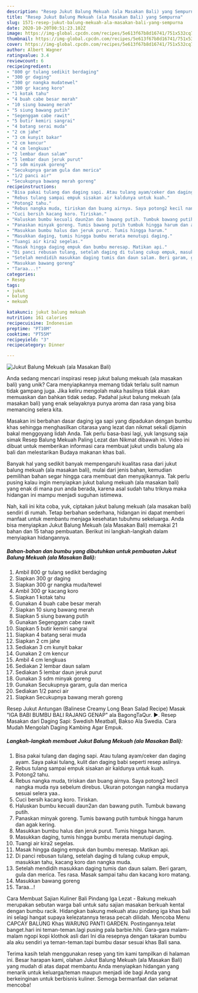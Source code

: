 ```yaml
---
description: "Resep Jukut Balung Mekuah (ala Masakan Bali) yang Sempurna"
title: "Resep Jukut Balung Mekuah (ala Masakan Bali) yang Sempurna"
slug: 1571-resep-jukut-balung-mekuah-ala-masakan-bali-yang-sempurna
date: 2020-10-20T00:51:23.102Z
image: https://img-global.cpcdn.com/recipes/5e613f67b8d16741/751x532cq70/jukut-balung-mekuah-ala-masakan-bali-foto-resep-utama.jpg
thumbnail: https://img-global.cpcdn.com/recipes/5e613f67b8d16741/751x532cq70/jukut-balung-mekuah-ala-masakan-bali-foto-resep-utama.jpg
cover: https://img-global.cpcdn.com/recipes/5e613f67b8d16741/751x532cq70/jukut-balung-mekuah-ala-masakan-bali-foto-resep-utama.jpg
author: Albert Wagner
ratingvalue: 3.4
reviewcount: 6
recipeingredient:
- "800 gr tulang sedikit berdaging"
- "300 gr daging"
- "300 gr nangka mudatewel"
- "300 gr kacang koro"
- "1 kotak tahu"
- "4 buah cabe besar merah"
- "10 siung bawang merah"
- "5 siung bawang putih"
- "Segenggam cabe rawit"
- "5 butir kemiri sangrai"
- "4 batang serai muda"
- "2 cm jahe"
- "3 cm kunyit bakar"
- "2 cm kencur"
- "4 cm lengkuas"
- "2 lembar daun salam"
- "5 lembar daun jeruk purut"
- "3 sdm minyak goreng"
- "Secukupnya garam gula dan merica"
- "1/2 panci air"
- "Secukupnya bawang merah goreng"
recipeinstructions:
- "Bisa pakai tulang dan daging sapi. Atau tulang ayam/ceker dan daging ayam. Saya pakai tulang, kulit dan daging babi seperti resep aslinya."
- "Rebus tulang sampai empuk sisakan air kaldunya untuk kuah."
- "Potong2 tahu."
- "Rebus nangka muda, tiriskan dan buang airnya. Saya potong2 kecil nangka muda nya sebelum direbus. Ukuran potongan nangka mudanya sesuai selera yaa.."
- "Cuci bersih kacang koro. Tiriskan."
- "Haluskan bumbu kecuali daun2an dan bawang putih. Tumbuk bawang putih."
- "Panaskan minyak goreng. Tumis bawang putih tumbuk hingga harum dan agak kering."
- "Masukkan bumbu halus dan jeruk purut. Tumis hingga harum."
- "Masukkan daging, tumis hingga bumbu merata menutupi daging."
- "Tuangi air kira2 segelas."
- "Masak hingga daging empuk dan bumbu meresap. Matikan api."
- "Di panci rebusan tulang, setelah daging di tulang cukup empuk, masukkan tahu, kacang koro dan nangka muda."
- "Setelah mendidih masukkan daging tumis dan daun salam. Beri garam, gula dan merica. Tes rasa. Masak sampai tahu dan kacang koro matang."
- "Masukkan bawang goreng"
- "Taraa...!"
categories:
- Resep
tags:
- jukut
- balung
- mekuah

katakunci: jukut balung mekuah 
nutrition: 161 calories
recipecuisine: Indonesian
preptime: "PT10M"
cooktime: "PT55M"
recipeyield: "3"
recipecategory: Dinner

---
```



![Jukut Balung Mekuah (ala Masakan Bali)](https://img-global.cpcdn.com/recipes/5e613f67b8d16741/751x532cq70/jukut-balung-mekuah-ala-masakan-bali-foto-resep-utama.jpg)

Anda sedang mencari inspirasi resep jukut balung mekuah (ala masakan bali) yang unik? Cara menyiapkannya memang tidak terlalu sulit namun tidak gampang juga. Jika keliru mengolah maka hasilnya tidak akan memuaskan dan bahkan tidak sedap. Padahal jukut balung mekuah (ala masakan bali) yang enak selayaknya punya aroma dan rasa yang bisa memancing selera kita.

Masakan ini berbahan dasar daging iga sapi yang dipadukan dengan bumbu khas sehingga menghasilkan citarasa yang lezat dan nikmat sekali dijamin bakal menggoyang lidah Anda. Tak perlu basa-basi lagi, yuk langsung saja simak Resep Balung Mekuah Paling Lezat dan Nikmat dibawah ini. Video ini dibuat untuk memberikan informasi cara membuat jukut undis balung ala bali dan melestarikan Budaya makanan khas bali.

Banyak hal yang sedikit banyak mempengaruhi kualitas rasa dari jukut balung mekuah (ala masakan bali), mulai dari jenis bahan, kemudian pemilihan bahan segar hingga cara membuat dan menyajikannya. Tak perlu pusing kalau ingin menyiapkan jukut balung mekuah (ala masakan bali) yang enak di mana pun anda berada, karena asal sudah tahu triknya maka hidangan ini mampu menjadi suguhan istimewa.


Nah, kali ini kita coba, yuk, ciptakan jukut balung mekuah (ala masakan bali) sendiri di rumah. Tetap berbahan sederhana, hidangan ini dapat memberi manfaat untuk membantu menjaga kesehatan tubuhmu sekeluarga. Anda bisa menyiapkan Jukut Balung Mekuah (ala Masakan Bali) memakai 21 bahan dan 15 tahap pembuatan. Berikut ini langkah-langkah dalam menyiapkan hidangannya.

<!--inarticleads1-->

##### Bahan-bahan dan bumbu yang dibutuhkan untuk pembuatan Jukut Balung Mekuah (ala Masakan Bali):

1. Ambil 800 gr tulang sedikit berdaging
1. Siapkan 300 gr daging
1. Siapkan 300 gr nangka muda/tewel
1. Ambil 300 gr kacang koro
1. Siapkan 1 kotak tahu
1. Gunakan 4 buah cabe besar merah
1. Siapkan 10 siung bawang merah
1. Siapkan 5 siung bawang putih
1. Gunakan Segenggam cabe rawit
1. Siapkan 5 butir kemiri sangrai
1. Siapkan 4 batang serai muda
1. Siapkan 2 cm jahe
1. Sediakan 3 cm kunyit bakar
1. Gunakan 2 cm kencur
1. Ambil 4 cm lengkuas
1. Sediakan 2 lembar daun salam
1. Sediakan 5 lembar daun jeruk purut
1. Gunakan 3 sdm minyak goreng
1. Gunakan Secukupnya garam, gula dan merica
1. Sediakan 1/2 panci air
1. Siapkan Secukupnya bawang merah goreng


Resep Jukut Antungan (Balinese Creamy Long Bean Salad Recipe) Masak &#34;IGA BABI BUMBU BALI RAJANG GENAP&#34; ala BagongTaQur. ►. Resep Masakan dari Daging Sapi: Swedish Meatball, Bakso Ala Swedia. Cara Mudah Mengolah Daging Kambing Agar Empuk. 

<!--inarticleads2-->

##### Langkah-langkah membuat Jukut Balung Mekuah (ala Masakan Bali):

1. Bisa pakai tulang dan daging sapi. Atau tulang ayam/ceker dan daging ayam. Saya pakai tulang, kulit dan daging babi seperti resep aslinya.
1. Rebus tulang sampai empuk sisakan air kaldunya untuk kuah.
1. Potong2 tahu.
1. Rebus nangka muda, tiriskan dan buang airnya. Saya potong2 kecil nangka muda nya sebelum direbus. Ukuran potongan nangka mudanya sesuai selera yaa..
1. Cuci bersih kacang koro. Tiriskan.
1. Haluskan bumbu kecuali daun2an dan bawang putih. Tumbuk bawang putih.
1. Panaskan minyak goreng. Tumis bawang putih tumbuk hingga harum dan agak kering.
1. Masukkan bumbu halus dan jeruk purut. Tumis hingga harum.
1. Masukkan daging, tumis hingga bumbu merata menutupi daging.
1. Tuangi air kira2 segelas.
1. Masak hingga daging empuk dan bumbu meresap. Matikan api.
1. Di panci rebusan tulang, setelah daging di tulang cukup empuk, masukkan tahu, kacang koro dan nangka muda.
1. Setelah mendidih masukkan daging tumis dan daun salam. Beri garam, gula dan merica. Tes rasa. Masak sampai tahu dan kacang koro matang.
1. Masukkan bawang goreng
1. Taraa...!


Cara Membuat Sajian Kuliner Bali Pindang Iga Lezat - Bakung mekuah merupakan sebutan warga bali untuk satu sajian masakan berkuah kental dengan bumbu racik. Hidangkan bakung mekuah atau pindang iga khas bali ini selagi hangat supaya kelezatannya terasa pecah dilidah. Mencoba Menu CAPCAY BALUNG Khas WARUNG PANTI GARDEN. Postingannya.telat banget.hari ini teman-teman.lagi pusing pala barbie.hihi. Gara-gara malam-malam ngopi kopi klothok asli dari Ini dia resepnya dengan takaran bumbu ala aku sendiri ya teman-teman.tapi bumbu dasar sesuai khas Bali sana. 

Terima kasih telah menggunakan resep yang tim kami tampilkan di halaman ini. Besar harapan kami, olahan Jukut Balung Mekuah (ala Masakan Bali) yang mudah di atas dapat membantu Anda menyiapkan hidangan yang menarik untuk keluarga/teman maupun menjadi ide bagi Anda yang berkeinginan untuk berbisnis kuliner. Semoga bermanfaat dan selamat mencoba!
